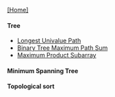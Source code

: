 [[Home]](https://github.com/anicksaha/leetcode/blob/master/README.md)


#### Tree
- [Longest Univalue Path](https://leetcode.com/problems/longest-univalue-path/description/)
- [Binary Tree Maximum Path Sum](https://leetcode.com/problems/binary-tree-maximum-path-sum/description/)
- [Maximum Product Subarray](https://leetcode.com/problems/maximum-product-subarray/description/)


#### Minimum Spanning Tree


#### Topological sort

